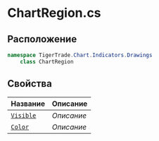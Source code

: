 
# ChartRegion.cs
## Расположение
```csharp
namespace TigerTrade.Chart.Indicators.Drawings  
    class ChartRegion
```

## Свойства
| Название | Описание |
| --- | --- |
| [`Visible`](./svoistva/Visible.md) | *Описание* |
| [`Color`](./svoistva/Color.md) | *Описание* |
